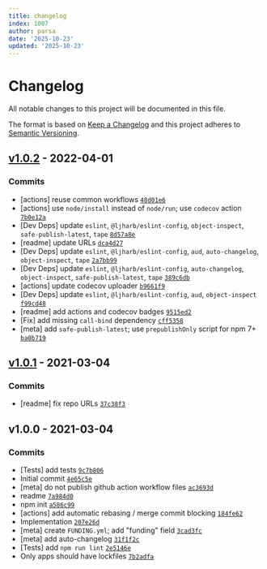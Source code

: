 ```yaml
---
title: changelog
index: 1007
author: parsa
date: '2025-10-23'
updated: '2025-10-23'
---
```

# Changelog

All notable changes to this project will be documented in this file.

The format is based on [Keep a Changelog](https://keepachangelog.com/en/1.0.0/)
and this project adheres to [Semantic Versioning](https://semver.org/spec/v2.0.0.html).

## [v1.0.2](https://github.com/inspect-js/is-shared-array-buffer/compare/v1.0.1...v1.0.2) - 2022-04-01

### Commits

- [actions] reuse common workflows [`48d01e6`](https://github.com/inspect-js/is-shared-array-buffer/commit/48d01e690f76c92f5c9072fbcb9b6215402db8a7)
- [actions] use `node/install` instead of `node/run`; use `codecov` action [`7b0e12a`](https://github.com/inspect-js/is-shared-array-buffer/commit/7b0e12a4e8f5db8eac586be68c879119a4a12e7a)
- [Dev Deps] update `eslint`, `@ljharb/eslint-config`, `object-inspect`, `safe-publish-latest`, `tape` [`8d57a8e`](https://github.com/inspect-js/is-shared-array-buffer/commit/8d57a8e1d9ce093f04f83e196ca7c80a02617939)
- [readme] update URLs [`dca4d27`](https://github.com/inspect-js/is-shared-array-buffer/commit/dca4d27d35352309da5abb4feb584158004008cf)
- [Dev Deps] update `eslint`, `@ljharb/eslint-config`, `aud`, `auto-changelog`, `object-inspect`, `tape` [`2a7bb99`](https://github.com/inspect-js/is-shared-array-buffer/commit/2a7bb990610d7f6c058bdae7f21c49cc7276848f)
- [Dev Deps] update `eslint`, `@ljharb/eslint-config`, `auto-changelog`, `object-inspect`, `safe-publish-latest`, `tape` [`389c6db`](https://github.com/inspect-js/is-shared-array-buffer/commit/389c6db4311a85a84fd4cb75646f26023b0c1685)
- [actions] update codecov uploader [`b9661f9`](https://github.com/inspect-js/is-shared-array-buffer/commit/b9661f9ac2e1e002372b9b1e136faca837a6647f)
- [Dev Deps] update `eslint`, `@ljharb/eslint-config`, `aud`, `object-inspect` [`f99cd48`](https://github.com/inspect-js/is-shared-array-buffer/commit/f99cd4827e23bc893ed711cbffe28f3e51a4d401)
- [readme] add actions and codecov badges [`9515ed2`](https://github.com/inspect-js/is-shared-array-buffer/commit/9515ed2184a3ed1ce913b92b5092884dad5ac794)
- [Fix] add missing `call-bind` dependency [`cff5358`](https://github.com/inspect-js/is-shared-array-buffer/commit/cff53582740f9f053ec67e1acbf2bafc83bdb7b5)
- [meta] add `safe-publish-latest`; use `prepublishOnly` script for npm 7+ [`ba0b719`](https://github.com/inspect-js/is-shared-array-buffer/commit/ba0b7190a42d4290d31a5fce215e874da573dd77)

## [v1.0.1](https://github.com/inspect-js/is-shared-array-buffer/compare/v1.0.0...v1.0.1) - 2021-03-04

### Commits

- [readme] fix repo URLs [`37c38f3`](https://github.com/inspect-js/is-shared-array-buffer/commit/37c38f347392da177197dd2fd518b61240a56203)

## v1.0.0 - 2021-03-04

### Commits

- [Tests] add tests [`9c7b806`](https://github.com/inspect-js/is-shared-array-buffer/commit/9c7b806ab1528814308a7420f8198644f55c916f)
- Initial commit [`4e65c5e`](https://github.com/inspect-js/is-shared-array-buffer/commit/4e65c5ecdaa255162bc6507de4ff98cea2472e3b)
- [meta] do not publish github action workflow files [`ac3693d`](https://github.com/inspect-js/is-shared-array-buffer/commit/ac3693db8ec26db5444ef4b46aa38a81e8841d30)
- readme [`7a984d0`](https://github.com/inspect-js/is-shared-array-buffer/commit/7a984d0db73b77943f6731098134e3351a36793b)
- npm init [`a586c99`](https://github.com/inspect-js/is-shared-array-buffer/commit/a586c99316f3c8ae4fd5125621ea933e97a1bf1b)
- [actions] add automatic rebasing / merge commit blocking [`184fe62`](https://github.com/inspect-js/is-shared-array-buffer/commit/184fe622680d523e89ac322fa1a52dbba46a8fc0)
- Implementation [`207e26d`](https://github.com/inspect-js/is-shared-array-buffer/commit/207e26d1128930f28384cb213b38d69fd52bbd7c)
- [meta] create `FUNDING.yml`; add "funding" field [`3cad3fc`](https://github.com/inspect-js/is-shared-array-buffer/commit/3cad3fc9509f91fbc71e84565529f53a94d538d4)
- [meta] add auto-changelog [`31f1f2c`](https://github.com/inspect-js/is-shared-array-buffer/commit/31f1f2cbcd616d6c09089d62198d5cc775053324)
- [Tests] add `npm run lint` [`2e5146e`](https://github.com/inspect-js/is-shared-array-buffer/commit/2e5146e18f44533382a781fa09a50d4f47caa0e5)
- Only apps should have lockfiles [`7b2adfa`](https://github.com/inspect-js/is-shared-array-buffer/commit/7b2adfad6dcd95271ab6ba34658a9a1a21dbeacf)
